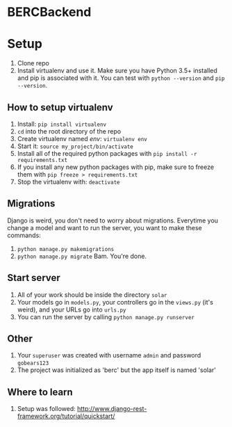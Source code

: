 # BERCBackend

# Setup
1. Clone repo
2. Install virtualenv and use it. Make sure you have Python 3.5+ installed and pip is associated with it. You can test with `python --version` and `pip --version`.

## How to setup virtualenv
1. Install: `pip install virtualenv`
2. `cd` into the root directory of the repo
3. Create virtualenv named *env*: `virtualenv env`
4. Start it: `source my_project/bin/activate`
5. Install all of the required python packages with `pip install -r requirements.txt`
6. If you install any new python packages with pip, make sure to freeze them with `pip freeze > requirements.txt`
7. Stop the virtualenv with: `deactivate`

## Migrations
Django is weird, you don't need to worry about migrations. Everytime you change a model and want to run the server, you want to make these commands:
1. `python manage.py makemigrations`
2. `python manage.py migrate`
Bam. You're done.

## Start server
1. All of your work should be inside the directory `solar`
2. Your models go in `models.py`, your controllers go in the `views.py` (it's weird), and your URLs go into `urls.py`
3. You can run the server by calling `python manage.py runserver`

## Other
1. Your `superuser` was created with username `admin` and password `gobears123`
2. The project was initialized as 'berc' but the app itself is named 'solar'

## Where to learn
1. Setup was followed: http://www.django-rest-framework.org/tutorial/quickstart/
